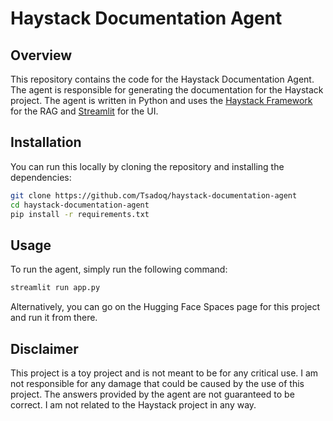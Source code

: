 # Haystack Documentation Agent

## Overview

This repository contains the code for the Haystack Documentation Agent. The agent is responsible for generating the 
documentation for the Haystack project. The agent is written in Python and uses the 
[Haystack Framework](https://haystack.deepset.ai/) for the RAG and [Streamlit](https://streamlit.io/) for the UI.

## Installation

You can run this locally by cloning the repository and installing the dependencies:

```bash
git clone https://github.com/Tsadoq/haystack-documentation-agent
cd haystack-documentation-agent
pip install -r requirements.txt
```

## Usage

To run the agent, simply run the following command:

```bash
streamlit run app.py
```

Alternatively, you can go on the Hugging Face Spaces page for this project and run it from there.

## Disclaimer

This project is a toy project and is not meant to be for any critical use. I am not responsible for any damage that
could be caused by the use of this project. The answers provided by the agent are not guaranteed to be correct. I am 
not related to the Haystack project in any way.
